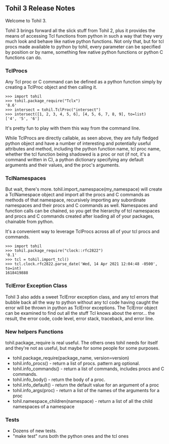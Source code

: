 

## Tohil 3 Release Notes

Welcome to Tohil 3.

Tohil 3 brings forward all the slick stuff from Tohil 2, plus it provides the
means of accessing Tcl functions from python in such a way that they very much
look and behave like native python functions.  Not only that, but for tcl procs
made available to python by tohil, every parameter can be specified by
position or by name, something few native python functions or python C
functions can do.

### TclProcs

Any Tcl proc or C command can be defined as a python function simply
by creating a TclProc object and then calling it.

```
>>> import tohil
>>> tohil.package_require("Tclx")
'8.6'
>>> intersect = tohil.TclProc("intersect")
>>> intersect([1, 2, 3, 4, 5, 6], [4, 5, 6, 7, 8, 9], to=list)
['4', '5', '6']
```

It's pretty fun to play with them this way from the command line.

While TclProcs are directly callable, as seen above, they are fully
fledged python object and have a number of interesting and potentially
useful attributes and method, including the python function name,
tcl proc name, whether the tcl function being shadowed is a proc or
not (if not, it's a command written in C), a python dictionary
specifying any default arguments and their values, and the proc's arguments.

### TclNamespaces

But wait, there's more.  tohil.import_namespace(my_namespace) will create
a TclNamespace object and import all the procs and C commands as methods
of that namespace, recursively importing any subordinate namespaces and
their procs and C commands as well.  Namespaces and function calls can
be chained, so you get the hierarchy of tcl namespaces and procs and
C commands created after loading all of your packages, chainable
from python.

It's a convenient way to leverage TclProcs across all of your tcl procs
and commands.

```
>>> import tohil
>>> tohil.package_require("clock::rfc2822")
'0.1'
>>> tcl = tohil.import_tcl()
>>> tcl.clock.rfc2822.parse_date('Wed, 14 Apr 2021 12:04:48 -0500', to=int)
1618419888
```

### TclError Exception Class

Tohil 3 also adds a sweet TclError exception class, and any tcl errors that
bubble back all the way to python without any tcl code having caught the
error will be thrown in python as TclError exceptions.  The TclError object
can be examined to find out all the stuff Tcl knows about the error...
the result, the error code, code level, error stack, traceback, and error line.

### New helpers Functions

tohil.package_require is real useful.  The others ones tohil needs for itself
and they're not as useful, but maybe for some people for some purposes.

* tohil.package_require(package_name, version=version)
* tohil.info_procs() - return a list of procs.  pattern arg optional.
* tohil.info_commands() - return a list of commands, includes procs and C commands.
* tohil.info_body() - return the body of a proc.
* tohil.info_default() - return the default value for an argument of a proc
* tohil.info_args(proc) - return a list of the names of the arguments for a proc
* tohil.namespace_children(namespace) - return a list of all the child namespaces of a namespace

### Tests

* Dozens of new tests.
* "make test" runs both the python ones and the tcl ones


